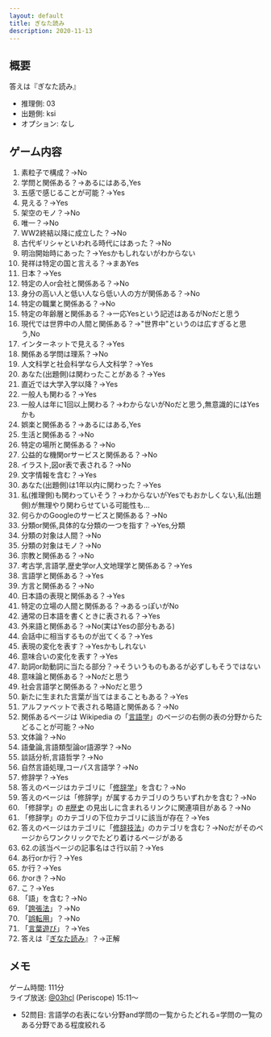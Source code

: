 ```yaml
---
layout: default
title: ぎなた読み
description: 2020-11-13
---
```


## 概要

答えは『ぎなた読み』

- 推理側: 03
- 出題側: ksi
- オプション: なし

## ゲーム内容

1. 素粒子で構成？→No
2. 学問と関係ある？→あるにはある,Yes
3. 五感で感じることが可能？→Yes
4. 見える？→Yes
5. 架空のモノ？→No
6. 唯一？→No
7. WW2終結以降に成立した？→No
8. 古代ギリシャといわれる時代にはあった？→No
9. 明治開始時にあった？→Yesかもしれないがわからない
10. 発祥は特定の国と言える？→まあYes
11. 日本？→Yes
12. 特定の人or会社と関係ある？→No
13. 身分の高い人と低い人なら低い人の方が関係ある？→No
14. 特定の職業と関係ある？→No
15. 特定の年齢層と関係ある？→一応Yesという記述はあるがNoだと思う
16. 現代では世界中の人間と関係ある？→"世界中"というのは広すぎると思う,No
17. インターネットで見える？→Yes
18. 関係ある学問は理系？→No
19. 人文科学と社会科学なら人文科学？→Yes
20. あなた(出題側)は関わったことがある？→Yes
21. 直近では大学入学以降？→Yes
22. 一般人も関わる？→Yes
23. 一般人は年に1回以上関わる？→わからないがNoだと思う,無意識的にはYesかも
24. 娯楽と関係ある？→あるにはある,Yes
25. 生活と関係ある？→No
26. 特定の場所と関係ある？→No
27. 公益的な機関orサービスと関係ある？→No
28. イラスト,図or表で表される？→No
29. 文字情報を含む？→Yes
30. あなた(出題側)は1年以内に関わった？→Yes
31. 私(推理側)も関わっていそう？→わからないがYesでもおかしくない,私(出題側)が無理やり関わらせている可能性も…
32. 何らかのGoogleのサービスと関係ある？→No
33. 分類or関係,具体的な分類の一つを指す？→Yes,分類
34. 分類の対象は人間？→No
35. 分類の対象はモノ？→No
36. 宗教と関係ある？→No
37. 考古学,言語学,歴史学or人文地理学と関係ある？→Yes
38. 言語学と関係ある？→Yes
39. 方言と関係ある？→No
40. 日本語の表現と関係ある？→Yes
41. 特定の立場の人間と関係ある？→あるっぽいがNo
42. 通常の日本語を書くときに表される？→Yes
43. 外来語と関係ある？→No(実はYesの部分もある)
44. 会話中に相当するものが出てくる？→Yes
45. 表現の変化を表す？→Yesかもしれない
46. 意味合いの変化を表す？→Yes
47. 助詞or助動詞に当たる部分？→そういうものもあるが必ずしもそうではない
48. 意味論と関係ある？→Noだと思う
49. 社会言語学と関係ある？→Noだと思う
50. 新たに生まれた言葉が当てはまることもある？→Yes
51. アルファベットで表される略語と関係ある？→No
52. 関係あるページは Wikipedia の「[言語学](https://ja.wikipedia.org/wiki/%E8%A8%80%E8%AA%9E%E5%AD%A6)」のページの右側の表の分野からたどることが可能？→No
53. 文体論？→No
54. 語彙論,言語類型論or語源学？→No
55. 談話分析,言語哲学？→No
56. 自然言語処理,コーパス言語学？→No
57. 修辞学？→Yes
58. 答えのページはカテゴリに「[修辞学](https://ja.wikipedia.org/wiki/Category:%E4%BF%AE%E8%BE%9E%E5%AD%A6)」を含む？→No
59. 答えのページは「修辞学」が属するカテゴリのうちいずれかを含む？→No
60. 「修辞学」の [#歴史](https://ja.wikipedia.org/wiki/%E4%BF%AE%E8%BE%9E%E5%AD%A6#%E6%AD%B4%E5%8F%B2) の見出しに含まれるリンクに関連項目がある？→No
61. 「修辞学」のカテゴリの下位カテゴリに該当が存在？→Yes
62. 答えのページはカテゴリに「[修辞技法](https://ja.wikipedia.org/wiki/Category:%E4%BF%AE%E8%BE%9E%E6%8A%80%E6%B3%95)」のカテゴリを含む？→Noだがそのページからワンクリックでたどり着けるページがある
63. 62.の該当ページの記事名はさ行以前？→Yes
64. あ行orか行？→Yes
65. か行？→Yes
66. かorき？→No
67. こ？→Yes
68. 「語」を含む？→No
69. 「[誇張法](https://ja.wikipedia.org/wiki/%E8%AA%87%E5%BC%B5%E6%B3%95)」？→No
70. 「[誤転用](https://ja.wikipedia.org/wiki/%E8%AA%A4%E8%BB%A2%E7%94%A8)」？→No
71. 「[言葉遊び](https://ja.wikipedia.org/wiki/%E8%A8%80%E8%91%89%E9%81%8A%E3%81%B3)」？→Yes
72. 答えは『[ぎなた読み](https://ja.wikipedia.org/wiki/%E3%81%8E%E3%81%AA%E3%81%9F%E8%AA%AD%E3%81%BF)』？→正解

## メモ

ゲーム時間: 111分  
ライブ放送: [@03hcl](https://www.periscope.tv/03hcl/1YqJDezPQpwxV?t=15m11s) (Periscope) 15:11～

- 52問目: 言語学の右表にない分野and学問の一覧からたどれる=学問の一覧のある分野である程度絞れる
